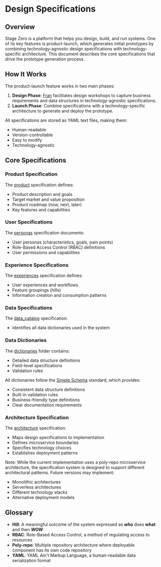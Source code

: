 # Design Specifications

## Overview

Stage Zero is a platform that helps you design, build, and run systems. One of its key features is product-launch, which generates initial prototypes by combining technology-agnostic design specifications with technology-specific architecture. This document describes the core specifications that drive the prototype generation process.

## How It Works

The product-launch feature works in two main phases:

1. **Design Phase**: [Fran](./bots/FRAN.md) facilitates design workshops to capture business requirements and data structures in technology-agnostic specifications.
2. **Launch Phase**: Combine specifications with a technology-specific architecture to generate and deploy the prototype.

All specifications are stored as YAML text files, making them:
- Human-readable
- Version-controllable
- Easy to modify
- Technology-agnostic

## Core Specifications

### Product Specification
The [product](./specifications/specification_schema/product_schema.yaml) specification defines:
- Product description and goals
- Target market and value proposition
- Product roadmap (now, next, later)
- Key features and capabilities

### User Specifications
The [personas](./specifications/specification_schema/personas_schema.yaml) specification documents:
- User personas (characteristics, goals, pain points)
- Role-Based Access Control (RBAC) definitions
- User permissions and capabilities

### Experience Specifications
The [experiences](./specifications/specification_schema/experiences_schema.yaml) specification defines:
- User experiences and workflows
- Feature groupings (hills)
- Information creation and consumption patterns

### Data Specifications
The [data_catalog](./specifications/specification_schema/data_catalog_schema.yaml) specification:
- Identifies all data dictionaries used in the system

### Data Dictionaries
The [dictionaries](./specifications/dictionaries/) folder contains:
- Detailed data structure definitions
- Field-level specifications
- Validation rules

All dictionaries follow the [Simple Schema](./SIMPLE_SCHEMA.md) standard, which provides:
- Consistent data structure definitions
- Built-in validation rules
- Business-friendly type definitions
- Clear documentation requirements

### Architecture Specification
The [architecture](./specifications/specification_schema/architecture_schema.yaml) specification:
- Maps design specifications to implementation
- Defines microservice boundaries
- Specifies technology choices
- Establishes deployment patterns

Note: While the current implementation uses a poly-repo microservice architecture, the specification system is designed to support different architectural patterns. Future versions may implement:
- Monolithic architectures
- Serverless architectures
- Different technology stacks
- Alternative deployment models

## Glossary

- **Hill**: A meaningful outcome of the system expressed as ***who*** does **what** and then ***WOW***
- **RBAC**: Role-Based Access Control, a method of regulating access to resources
- **Poly-repo**: Multiple repository architecture where deployable component has its own code repository
- **YAML**: YAML Ain't Markup Language, a human-readable data serialization format

